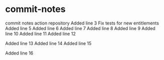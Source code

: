 # commit-notes
commit notes action repository
Added line 3
Fix tests for new entitlements
Added line 5
Added line 6
Added line 7
Added line 8
Added line 9
Added line 10
Added line 11
Added line 12

Added line 13
Added line 14
Added line 15

Added line 16